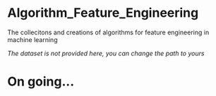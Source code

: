 # Algorithm_Feature_Engineering
The collecitons and creations of algorithms for feature engineering in machine learning

*The dataset is not provided here, you can change the path to yours*

# On going...
